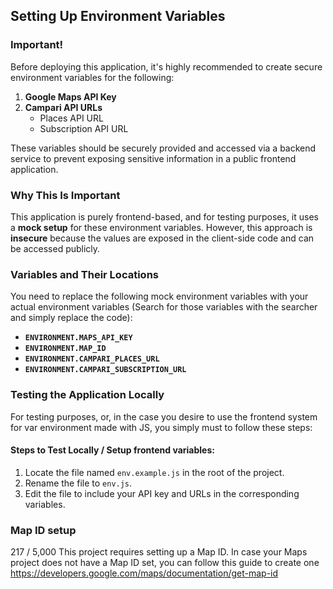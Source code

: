 ## Setting Up Environment Variables

### Important!

Before deploying this application, it's highly recommended to create secure environment variables for the following:

1. **Google Maps API Key**
2. **Campari API URLs**
   - Places API URL
   - Subscription API URL

These variables should be securely provided and accessed via a backend service to prevent exposing sensitive information in a public frontend application.

### Why This Is Important

This application is purely frontend-based, and for testing purposes, it uses a **mock setup** for these environment variables. However, this approach is **insecure** because the values are exposed in the client-side code and can be accessed publicly.

### Variables and Their Locations

You need to replace the following mock environment variables with your actual environment variables (Search for those variables with the searcher and simply replace the code):

- **`ENVIRONMENT.MAPS_API_KEY`**
- **`ENVIRONMENT.MAP_ID`**
- **`ENVIRONMENT.CAMPARI_PLACES_URL`**
- **`ENVIRONMENT.CAMPARI_SUBSCRIPTION_URL`**

### Testing the Application Locally

For testing purposes, or, in the case you desire to use the frontend system for var environment made with JS, you simply must to follow these steps:

#### Steps to Test Locally / Setup frontend variables:

1. Locate the file named `env.example.js` in the root of the project.
2. Rename the file to `env.js`.
3. Edit the file to include your API key and URLs in the corresponding variables.

### Map ID setup

217 / 5,000
This project requires setting up a Map ID. In case your Maps project does not have a Map ID set, you can follow this guide to create one https://developers.google.com/maps/documentation/get-map-id
